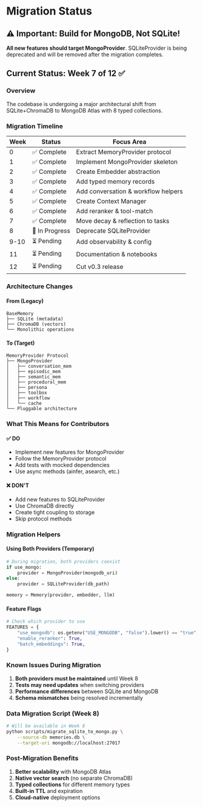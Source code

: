 # Migration Status

## ⚠️ Important: Build for MongoDB, Not SQLite!

**All new features should target MongoProvider**. SQLiteProvider is being deprecated and will be removed after the migration completes.

## Current Status: Week 7 of 12 ✅

### Overview
The codebase is undergoing a major architectural shift from SQLite+ChromaDB to MongoDB Atlas with 8 typed collections.

### Migration Timeline

| Week | Status | Focus Area |
|------|--------|------------|
| 0 | ✅ Complete | Extract MemoryProvider protocol |
| 1 | ✅ Complete | Implement MongoProvider skeleton |
| 2 | ✅ Complete | Create Embedder abstraction |
| 3 | ✅ Complete | Add typed memory records |
| 4 | ✅ Complete | Add conversation & workflow helpers |
| 5 | ✅ Complete | Create Context Manager |
| 6 | ✅ Complete | Add reranker & tool-match |
| 7 | ✅ Complete | Move decay & reflection to tasks |
| 8 | 🔄 In Progress | Deprecate SQLiteProvider |
| 9-10 | ⏳ Pending | Add observability & config |
| 11 | ⏳ Pending | Documentation & notebooks |
| 12 | ⏳ Pending | Cut v0.3 release |

### Architecture Changes

#### From (Legacy)
```
BaseMemory
├── SQLite (metadata)
├── ChromaDB (vectors)
└── Monolithic operations
```

#### To (Target)
```
MemoryProvider Protocol
├── MongoProvider
│   ├── conversation_mem
│   ├── episodic_mem
│   ├── semantic_mem
│   ├── procedural_mem
│   ├── persona
│   ├── toolbox
│   ├── workflow
│   └── cache
└── Pluggable architecture
```

### What This Means for Contributors

#### ✅ DO
- Implement new features for MongoProvider
- Follow the MemoryProvider protocol
- Add tests with mocked dependencies
- Use async methods (ainfer, asearch, etc.)

#### ❌ DON'T
- Add new features to SQLiteProvider
- Use ChromaDB directly
- Create tight coupling to storage
- Skip protocol methods

### Migration Helpers

#### Using Both Providers (Temporary)
```python
# During migration, both providers coexist
if use_mongo:
    provider = MongoProvider(mongodb_uri)
else:
    provider = SQLiteProvider(db_path)

memory = Memory(provider, embedder, llm)
```

#### Feature Flags
```python
# Check which provider to use
FEATURES = {
    "use_mongodb": os.getenv("USE_MONGODB", "false").lower() == "true",
    "enable_reranker": True,
    "batch_embeddings": True,
}
```

### Known Issues During Migration

1. **Both providers must be maintained** until Week 8
2. **Tests may need updates** when switching providers
3. **Performance differences** between SQLite and MongoDB
4. **Schema mismatches** being resolved incrementally

### Data Migration Script (Week 8)
```bash
# Will be available in Week 8
python scripts/migrate_sqlite_to_mongo.py \
    --source-db memories.db \
    --target-uri mongodb://localhost:27017
```

### Post-Migration Benefits

1. **Better scalability** with MongoDB Atlas
2. **Native vector search** (no separate ChromaDB)
3. **Typed collections** for different memory types
4. **Built-in TTL** and expiration
5. **Cloud-native** deployment options
